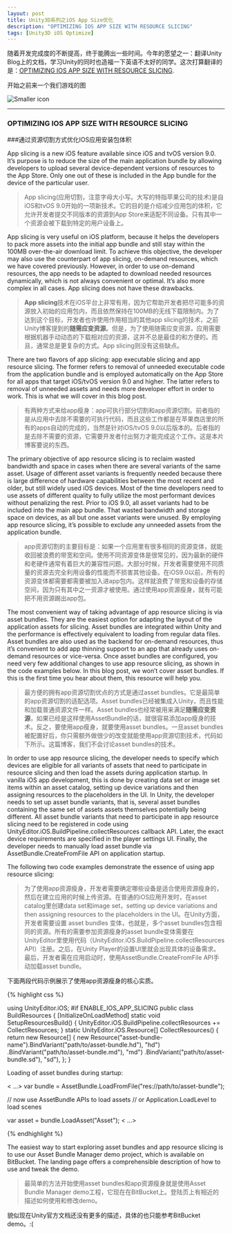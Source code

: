 ```yaml
---
layout: post
title: Unity3D系列之iOS App Size优化
description: "OPTIMIZING IOS APP SIZE WITH RESOURCE SLICING"
tags: [Unity3D iOS Optimize]
---
```

随着开发完成度的不断提高，终于能腾出一些时间。今年的愿望之一：翻译Unity Blog上的文档，学习Unity的同时也造福一下英语不太好的同学。这次打算翻译的是：[OPTIMIZING IOS APP SIZE WITH RESOURCE SLICING].

开始之前来一个我们游戏的图

![Smaller icon](http://awalife.top/images/4/bg.jpg)



--------------
### OPTIMIZING IOS APP SIZE WITH RESOURCE SLICING


###通过资源切割方式优化IOS应用安装包体积

App slicing is a new iOS feature available since iOS and tvOS version 9.0. It’s purpose is to reduce the size of the main application bundle by allowing developers to upload several device-dependent versions of resources to the App Store. Only one out of these is included in the App bundle for the device of the particular user.

>App slicing(应用切割，注意字母大小写。大写的特指苹果公司的技术)是自iOS和tvOS 9.0开始的一项新技术。它的目的是介绍减少应用包的体积，它允许开发者提交不同版本的资源到App Store来适配不同设备。只有其中一个资源会被下载到特定的用户设备上。

App slicing is very useful on iOS platform, because it helps the developers to pack more assets into the initial app bundle and still stay within the 100MB over-the-air download limit. To achieve this objective, the developer may also use the counterpart of app slicing, on-demand resources, which we have covered previously. However, in order to use on-demand resources, the app needs to be adapted to download needed resources dynamically, which is not always convenient or optimal. It’s also more complex in all cases. App slicing does not have these drawbacks.

>**App slicing**技术在iOS平台上非常有用，因为它帮助开发者把尽可能多的资源放入初始的应用包内，而且依然保持在100MB的无线下载限制内。为了达到这个目标，开发者也许使用作用相当的其他app slicing的技术，之前Unity博客提到的**随需应变资源**。但是，为了使用随需应变资源，应用需要根据机器手动动态的下载相对应的资源，这并不总是最佳的和方便的。而且，通常总是更复杂的方式。App slicing则没有这些缺点。

There are two flavors of app slicing: app executable slicing and app resource slicing. The former refers to removal of unneeded executable code from the application bundle and is employed automatically on the App Store for all apps that target iOS/tvOS version 9.0 and higher. The latter refers to removal of unneeded assets and needs more developer effort in order to work. This is what we will cover in this blog post.

>有两种方式来给app瘦身：app可执行部分切割和app资源切割。前者指的是从应用中去除不需要的可执行代码，而且这些工作都是在苹果商店里的所有的apps自动的完成的，当然是针对iOS/tvOS 9.0以后版本的。后者指的是去除不需要的资源，它需要开发者付出努力才能完成这个工作。这是本片博客要说的东西。

The primary objective of app resource slicing is to reclaim wasted bandwidth and space in cases when there are several variants of the same asset. Usage of different asset variants is frequently needed because there is large difference of hardware capabilities between the most recent and older, but still widely used iOS devices. Most of the time developers need to use assets of different quality to fully utilize the most performant devices without penalizing the rest. Prior to iOS 9.0, all asset variants had to be included into the main app bundle. That wasted bandwidth and storage space on devices, as all but one asset variants were unused. By employing app resource slicing, it’s possible to exclude any unneeded assets from the application bundle.

>app资源切割的主要目标是：如果一个应用里有很多相同的资源变体，就能收回被浪费的带宽和空间。使用不同资源变体是很常见的，因为最新的硬件和老硬件通常有着巨大的兼容性问题。大部分时候，开发者需要使用不同质量的资源去完全利用设备的性能而不损害其他设备。在iOS9.0以前，所有的资源变体都需要都需要被加入进app包内。这样就浪费了带宽和设备的存储空间，因为只有其中之一资源才被使用。通过使用app资源瘦身，就有可能把不用资源踢出app包。

The most convenient way of taking advantage of app resource slicing is via asset bundles. They are the easiest option for adapting the layout of the application assets for slicing. Asset bundles are integrated within Unity and the performance is effectively equivalent to loading from regular data files. Asset bundles are also used as the backend for on-demand resources, thus it’s convenient to add app thinning support to an app that already uses on-demand resources or vice-versa. Once asset bundles are configured, you need very few additional changes to use app resource slicing, as shown in the code examples below. In this blog post, we won’t cover asset bundles. If this is the first time you hear about them, this resource will help you.

>最方便的拥有app资源切割优点的方式是通过asset bundles。它是最简单的app资源切割的适配选项。Asset bundles已经被集成入Unity，而且性能和加载普通资源文件一样。Asset bundles也经常被用来满足**随需应变资源**，如果已经是这样使用AssetBundle的话，就很容易添加app瘦身的技术。反之，要使用app瘦身，就要使用asset bundles。一旦asset bundles被配置好后，你只需额外做很少的改变就能使用app资源切割技术，代码如下所示。这篇博客，我们不会讨论asset bundles的技术。

In order to use app resource slicing, the developer needs to specify which devices are eligible for all variants of assets that need to participate in resource slicing and then load the assets during application startup. In vanilla iOS app development, this is done by creating data set or image set items within an asset catalog, setting up device variations and then assigning resources to the placeholders in the UI. In Unity, the developer needs to set up asset bundle variants, that is, several asset bundles containing the same set of assets assets themselves potentially being different. All asset bundle variants that need to participate in app resource slicing need to be registered in code using UnityEditor.iOS.BuildPipeline.collectResources callback API. Later, the exact device requirements are specified in the player settings UI. Finally, the developer needs to manually load asset bundle via AssetBundle.CreateFromFile API on application startup.

The following two code examples demonstrate the essence of using app resource slicing:

>为了使用app资源瘦身，开发者需要确定哪些设备是适合使用资源瘦身的，然后在建立应用的时候上传资源。在普通的iOS应用开发时，在asset catalog里创建data set和image set，setting up device variations and then assigning resources to the placeholders in the UI。在Unity方面，开发者需要设置 asset bundles 变体，也就是，多个asset bundles包含相同的资源。所有的需要参加资源瘦身的asset bundle变体需要在UnityEditor里使用代码（UnityEditor.iOS.BuildPipeline.collectResources API）注册。之后，在Unity Player的设置UI里就会出现具体的设备需求。最后，开发者需在应用启动时，使用AssetBundle.CreateFromFile API手动加载asset bundle。

下面两段代码示例展示了使用app资源瘦身的核心实质。

{% highlight css %}

using UnityEditor.iOS;
#if ENABLE_IOS_APP_SLICING
public class BuildResources
{
 [InitializeOnLoadMethod]
 static void SetupResourcesBuild()
 {
   UnityEditor.iOS.BuildPipeline.collectResources += CollectResources;
 }
 static UnityEditor.iOS.Resource[] CollectResources()
 {
  return new Resource[] {
    new Resource("asset-bundle-name").BindVariant("path/to/asset-bundle.hd"), "hd")
                                     .BindVariant("path/to/asset-bundle.md"), "md")
                                     .BindVariant("path/to/asset-bundle.sd"), "sd"),
  };
 }

Loading of asset bundles during startup:


< ...>
var bundle = AssetBundle.LoadFromFile("res://path/to/asset-bundle");

// now use AssetBundle APIs to load assets
// or Application.LoadLevel to load scenes

var asset = bundle.LoadAsset("Asset");
< ...>


{% endhighlight %}


The easiest way to start exploring asset bundles and app resource slicing is to use our Asset Bundle Manager demo project, which is available on BitBucket. The landing page offers a comprehensible description of how to use and tweak the demo.

>最简单的方法开始使用asset bundles和app资源瘦身就是使用Asset Bundle Manager demo工程，它现在在BitBucket上。登陆页上有相近的描述如何使用和修改demo。

貌似现在Unity官方文档还没有更多的描述，具体的也只能参考BitBucket demo。:(

[OPTIMIZING IOS APP SIZE WITH RESOURCE SLICING]:http://blogs.unity3d.com/cn/2015/12/28/optimizing-ios-app-size-with-resource-slicing/

